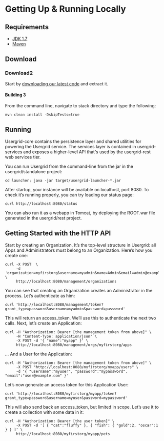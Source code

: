 # Getting Up & Running Locally

## Requirements

* [JDK 1.7](http://www.oracle.com/technetwork/java/javase/downloads/index.html)
* [Maven](http://maven.apache.org/)

## Download

### Download2

Start by [downloading our latest code](https://github.com/apache/incubator-usergrid/archive/master.zip) and extract it.

#### Building 3

From the command line, navigate to stack directory and type the following:

    mvn clean install -DskipTests=true

## Running

Usergrid-core contains the persistence layer and shared utilities for powering the Usergrid service. The services layer is contained in usergrid-services and exposes a higher-level API that's used by the usergrid-rest web services tier.

You can run Usergrid from the command-line from the
jar in the usergrid/standalone project:

    cd launcher; java -jar target/usergrid-launcher-*.jar

After startup, your instance will be available on localhost, port 8080.
To check it’s running properly, you can try loading our status page:

    curl http://localhost:8080/status

You can also run it as a webapp in Tomcat, by deploying the ROOT.war file generated in the usergrid/rest project.

## Getting Started with the HTTP API

Start by creating an Organization. It’s the top-level structure in Usergrid:
all Apps and Administrators must belong to an Organization. Here’s how you create one:

    curl -X POST  \
         -d 'organization=myfirstorg&username=myadmin&name=Admin&email=admin@example.com&password=password' \
         http://localhost:8080/management/organizations

You can see that creating an Organization creates an Administrator in the process. Let’s authenticate as him:

    curl 'http://localhost:8080/management/token?grant_type=password&username=myadmin&password=password'

This will return an access\_token. We’ll use this to authenticate the next two calls.
Next, let’s create an Application:

    curl -H "Authorization: Bearer [the management token from above]" \
         -H "Content-Type: application/json" \
         -X POST -d '{ "name":"myapp" }' \
         http://localhost:8080/management/orgs/myfirstorg/apps

… And a User for the Application:

    curl -H "Authorization: Bearer [the management token from above]" \
         -X POST "http://localhost:8080/myfirstorg/myapp/users" \
         -d '{ "username":"myuser", "password":"mypassword", "email":"user@example.com" }'

Let’s now generate an access token for this Application User:

    curl 'http://localhost:8080/myfirstorg/myapp/token?grant_type=password&username=myuser&password=mypassword'

This will also send back an access\_token, but limited in scope.
Let’s use it to create a collection with some data in it:

    curl -H "Authorization: Bearer [the user token]" \
         -X POST -d '[ { "cat":"fluffy" }, { "fish": { "gold":2, "oscar":1 } } ]' \
         http://localhost:8080/myfirstorg/myapp/pets
